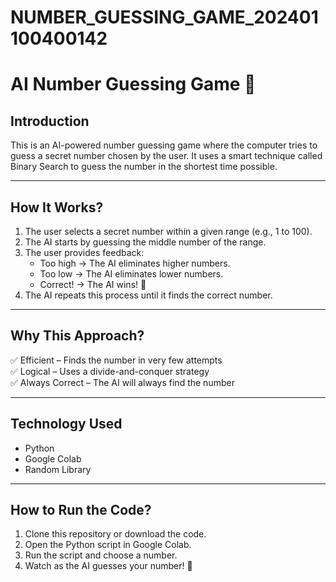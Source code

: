 # NUMBER_GUESSING_GAME_202401100400142
# AI Number Guessing Game 🎯  

## Introduction  
This is an AI-powered number guessing game where the computer tries to guess a secret number chosen by the user. It uses a smart technique called Binary Search to guess the number in the shortest time possible.  

---

## How It Works?  
1. The user selects a secret number within a given range (e.g., 1 to 100).  
2. The AI starts by guessing the middle number of the range.  
3. The user provides feedback:  
   - Too high → The AI eliminates higher numbers.  
   - Too low → The AI eliminates lower numbers.  
   - Correct! → The AI wins! 🎉  
4. The AI repeats this process until it finds the correct number.  

---

## Why This Approach? 
✅ Efficient – Finds the number in very few attempts  
✅ Logical – Uses a divide-and-conquer strategy  
✅ Always Correct – The AI will always find the number  

---

## Technology Used  
- Python 
- Google Colab 
- Random Library  

---

## How to Run the Code?  
1. Clone this repository or download the code.  
2. Open the Python script in Google Colab.  
3. Run the script and choose a number.  
4. Watch as the AI guesses your number! 🚀  

